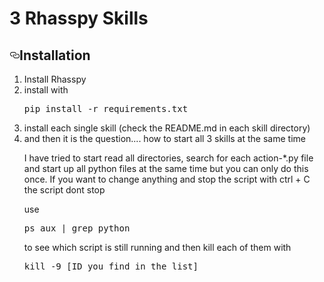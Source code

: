 # 3 Rhasspy Skills 


<h2><a id="user-content-installation" class="anchor" aria-hidden="true" href="#installation"><svg class="octicon octicon-link" viewBox="0 0 16 16" version="1.1" width="16" height="16" aria-hidden="true"><path fill-rule="evenodd" d="M4 9h1v1H4c-1.5 0-3-1.69-3-3.5S2.55 3 4 3h4c1.45 0 3 1.69 3 3.5 0 1.41-.91 2.72-2 3.25V8.59c.58-.45 1-1.27 1-2.09C10 5.22 8.98 4 8 4H4c-.98 0-2 1.22-2 2.5S3 9 4 9zm9-3h-1v1h1c1 0 2 1.22 2 2.5S13.98 12 13 12H9c-.98 0-2-1.22-2-2.5 0-.83.42-1.64 1-2.09V6.25c-1.09.53-2 1.84-2 3.25C6 11.31 7.55 13 9 13h4c1.45 0 3-1.69 3-3.5S14.5 6 13 6z"></path></svg></a>Installation</h2>
<ol>
<li>Install Rhasspy</li>

<li>install with<pre>
pip install -r requirements.txt</pre>

<li>install each single skill (check the README.md in each skill directory)
<li> and then it is the question.... how to start all 3 skills at the same time

I have tried to start read all directories, search for each action-*.py file and start up all python files at the same time but you can only do this once.
If you want to change anything and stop the script with ctrl + C the script dont stop

use
<pre>ps aux | grep python</pre>

to see which script is still running and then kill each of them with 

<pre>kill -9 [ID you find in the list]</pre>